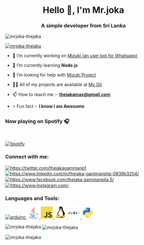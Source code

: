 

<h1 align="center">Hello 👋, I'm Mr.joka</h1>
<h3 align="center">A simple developer from Sri Lanka</h3>

<p align="left"> <img src="https://komarev.com/ghpvc/?username=mrjoka-thejaka&label=Profile%20views&color=0e75b6&style=flat" alt="mrjoka-thejaka" /> </p>

<p align="left"> <a href="https://github.com/ryo-ma/github-profile-trophy"><img src="https://github-profile-trophy.vercel.app/?username=mrjoka-thejaka" alt="mrjoka-thejaka" /></a> </p>


- 🔭 I’m currently working on [Mizuki (an user bot for Whatsapp)](https://github.com/MrJoka-Thejaka/Mizuki)

- 🌱 I’m currently learning **Node.js**

- 🤝 I’m looking for help with [Mizuki Project](https://github.com/MrJoka-Thejaka/Mizuki)

- 👨‍💻 All of my projects are available at [My Git](https://github.com/MrJoka-Thejaka)

- 📫 How to reach me :- **thejakamax@gmail.com**

- ⚡ Fun fact :- **I know I am Awesome**

### Now playing on Spotify 🎧


<tr>
<td width="500%">

&nbsp; <br>

[![Spotify](https://novatorem-3sfvn1kre-mrjoka-thejaka.vercel.app/api/spotify)](https://open.spotify.com/user/Thejaka)

</td>
<td width="500%">

<h3 align="left">Connect with me:</h3>
<p align="left">
<a href="https://twitter.com/thejakagammanp1" target="blank"><img align="center" src="https://raw.githubusercontent.com/rahuldkjain/github-profile-readme-generator/master/src/images/icons/Social/twitter.svg" alt="https://twitter.com/thejakagammanp1" height="30" width="40" /></a>
<a href="https://linkedin.com/in/thejaka-gammanpila-0839b3204/" target="blank"><img align="center" src="https://raw.githubusercontent.com/rahuldkjain/github-profile-readme-generator/master/src/images/icons/Social/linked-in-alt.svg" alt="https://www.linkedin.com/in/thejaka-gammanpila-0839b3204/" height="30" width="40" /></a>
<a href="https://fb.com//thejaka.gammanpila.5/" target="blank"><img align="center" src="https://raw.githubusercontent.com/rahuldkjain/github-profile-readme-generator/master/src/images/icons/Social/facebook.svg" alt="https://www.facebook.com/thejaka.gammanpila.5/" height="30" width="40" /></a>
<a href="https://instagram.com/" target="blank"><img align="center" src="https://raw.githubusercontent.com/rahuldkjain/github-profile-readme-generator/master/src/images/icons/Social/instagram.svg" alt="https://www.instagram.com/" height="30" width="40" /></a>
</p>

<h3 align="left">Languages and Tools:</h3>
<p align="left"> <a href="https://www.arduino.cc/" target="_blank"> <img src="https://cdn.worldvectorlogo.com/logos/arduino-1.svg" alt="arduino" width="40" height="40"/> </a> <a href="https://www.java.com" target="_blank"> <img src="https://raw.githubusercontent.com/devicons/devicon/master/icons/java/java-original.svg" alt="java" width="40" height="40"/> </a> <a href="https://developer.mozilla.org/en-US/docs/Web/JavaScript" target="_blank"> <img src="https://raw.githubusercontent.com/devicons/devicon/master/icons/javascript/javascript-original.svg" alt="javascript" width="40" height="40"/> </a> <a href="https://www.linux.org/" target="_blank"> <img src="https://raw.githubusercontent.com/devicons/devicon/master/icons/linux/linux-original.svg" alt="linux" width="40" height="40"/> </a> <a href="https://nodejs.org" target="_blank"> <img src="https://raw.githubusercontent.com/devicons/devicon/master/icons/nodejs/nodejs-original-wordmark.svg" alt="nodejs" width="40" height="40"/> </a> <a href="https://www.python.org" target="_blank"> <img src="https://raw.githubusercontent.com/devicons/devicon/master/icons/python/python-original.svg" alt="python" width="40" height="40"/> </a> </p>

<p><img align="left" src="https://github-readme-stats.vercel.app/api/top-langs?username=mrjoka-thejaka&show_icons=true&locale=en&layout=compact" alt="mrjoka-thejaka" /></p>

<p>&nbsp;<img align="center" src="https://github-readme-stats.vercel.app/api?username=mrjoka-thejaka&show_icons=true&locale=en" alt="mrjoka-thejaka" /></p>

<p><img align="center" src="https://github-readme-streak-stats.herokuapp.com/?user=mrjoka-thejaka&" alt="mrjoka-thejaka" /></p>













